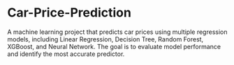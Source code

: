 # Car-Price-Prediction
A machine learning project that predicts car prices using multiple regression models, including Linear Regression, Decision Tree, Random Forest, XGBoost, and Neural Network. The goal is to evaluate model performance and identify the most accurate predictor.
